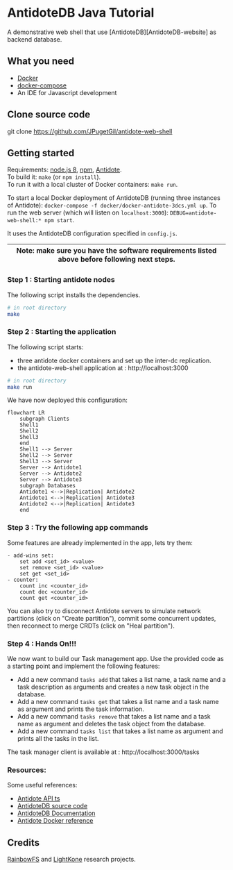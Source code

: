# AntidoteDB Java Tutorial

A demonstrative web shell that use [AntidoteDB][AntidoteDB-website] as backend database.

## What you need
* [Docker](https://docs.docker.com/engine/installation/)
* [docker-compose](https://docs.docker.com/compose/install/)
* An IDE for Javascript development

## Clone source code
git clone https://github.com/JPugetGil/antidote-web-shell

## Getting started
Requirements: [node.js 8][nodejs], [npm][npm], [Antidote][antidote-setup].  
To build it: `make` (or `npm install`).  
To run it with a local cluster of Docker containers: `make run`.  

To start a local Docker deployment of AntidoteDB (running three instances of Antidote): `docker-compose -f docker/docker-antidote-3dcs.yml up`.
To run the web server (which will listen on `localhost:3000`): `DEBUG=antidote-web-shell:* npm start`.  

It uses the AntidoteDB configuration specified in `config.js`.

| Note: make sure you have the software requirements listed above before following next steps. |
| --- 


### Step 1 : Starting antidote nodes
The following script installs the dependencies.
```bash
# in root directory
make
```

### Step 2 : Starting the application
The following script starts:
- three antidote docker containers and set up the inter-dc replication.
- the antidote-web-shell application at : http://localhost:3000
```bash
# in root directory
make run
```
We have now deployed this configuration:

```mermaid
flowchart LR
    subgraph Clients
    Shell1
    Shell2
    Shell3
    end
    Shell1 --> Server
    Shell2 --> Server
    Shell3 --> Server
    Server --> Antidote1
    Server --> Antidote2
    Server --> Antidote3
    subgraph Databases
    Antidote1 <-->|Replication| Antidote2
    Antidote1 <-->|Replication| Antidote3
    Antidote2 <-->|Replication| Antidote3
    end
```

### Step 3 : Try the following app commands
Some features are already implemented in the app, lets try them:
~~~~
- add-wins set:
    set add <set_id> <value>
    set remove <set_id> <value>
    set get <set_id>
- counter:
    count inc <counter_id>
    count dec <counter_id>
    count get <counter_id> 
~~~~

You can also try to disconnect Antidote servers to simulate network partitions (click on "Create partition"), commit some concurrent updates, then reconnect to merge CRDTs (click on "Heal partition").

### Step 4 : Hands On!!!
We now want to build our Task management app. Use the provided code as a starting point and implement the following features:
* Add a new command `tasks add` that takes a list name, a task name and a task description as arguments and creates a new task object in the database.
* Add a new command `tasks get` that takes a list name and a task name as argument and prints the task information.
* Add a new command `tasks remove` that takes a list name and a task name as argument and deletes the task object from the database.
* Add a new command `tasks list` that takes a list name as argument and prints all the tasks in the list.

The task manager client is available at : http://localhost:3000/tasks

### Resources:
Some useful references:
* [Antidote API ts](https://antidotedb.github.io/antidote_ts_client/)
* [AntidoteDB source code](https://github.com/AntidoteDB/antidote)
* [AntidoteDB Documentation](https://antidotedb.gitbook.io/documentation/)
* [Antidote Docker reference](https://github.com/AntidoteDB/docker-antidote/blob/master/README.md)

## Credits

[RainbowFS][rainbowfs] and [LightKone][lightkone] research projects.

 [antidote]: https://www.antidotedb.eu/
 [rainbowfs]: http://rainbowfs.lip6.fr/
 [lightkone]: https://www.lightkone.eu/
 [nodejs]: https://nodejs.org/
 [npm]: https://www.npmjs.com/
 [antidote-setup]: https://antidotedb.gitbook.io/documentation/overview/installation

